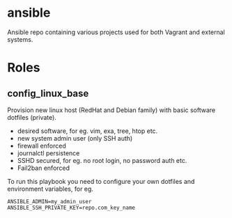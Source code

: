 # ansible
Ansible repo containing various projects used for both Vagrant and external systems.

# Roles
## config_linux_base
Provision new linux host (RedHat and Debian family) with basic software dotfiles (private).
- desired software, for eg. vim, exa, tree, htop etc.
- new system admin user (only SSH auth)
- firewall enforced
- journalctl persistence
- SSHD secured, for eg. no root login, no password auth etc.
- Fail2ban enforced

To run this playbook you need to configure your own dotfiles and environment variables, for eg.

```
ANSIBLE_ADMIN=my_admin_user
ANSIBLE_SSH_PRIVATE_KEY=repo.com_key_name
```
